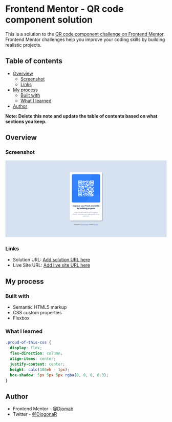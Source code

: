 # Frontend Mentor - QR code component solution

This is a solution to the [QR code component challenge on Frontend Mentor](https://www.frontendmentor.io/challenges/qr-code-component-iux_sIO_H). Frontend Mentor challenges help you improve your coding skills by building realistic projects. 

## Table of contents

- [Overview](#overview)
  - [Screenshot](#screenshot)
  - [Links](#links)
- [My process](#my-process)
  - [Built with](#built-with)
  - [What I learned](#what-i-learned)
- [Author](#author)

**Note: Delete this note and update the table of contents based on what sections you keep.**

## Overview

### Screenshot

![](design/my_final_design.png)

### Links

- Solution URL: [Add solution URL here](https://your-solution-url.com)
- Live Site URL: [Add live site URL here](https://your-live-site-url.com)

## My process

### Built with

- Semantic HTML5 markup
- CSS custom properties
- Flexbox

### What I learned

```css
.proud-of-this-css {
  display: flex;
  flex-direction: column;
  align-items: center;
  justify-content: center;
  height: calc(100vh - 1px);
  box-shadow: 5px 5px 5px rgba(0, 0, 0, 0.3);
}
```

## Author

- Frontend Mentor - [@Djomab](https://www.frontendmentor.io/profile/Djomab)
- Twitter - [@DjogonaR](https://twitter.com/DjogonaR)


